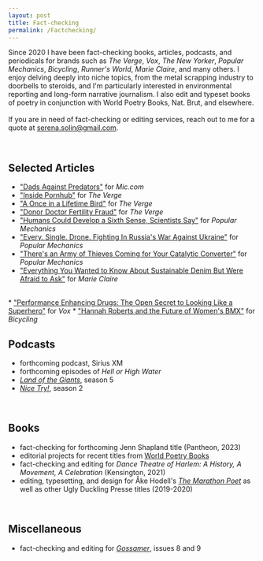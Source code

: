 ```yaml
---
layout: post
title: Fact-checking
permalink: /Factchecking/
---
```


Since 2020 I have been fact-checking books, articles, podcasts, and periodicals for brands such as <em>The Verge</em>, <em>Vox</em>, <em>The New Yorker</em>, <em>Popular Mechanics</em>, <em>Bicycling</em>, <em>Runner's World</em>, <em>Marie Claire</em>, and many others. I enjoy delving deeply into niche topics, from the metal scrapping industry to doorbells to steroids, and I'm particularly interested in environmental reporting and long-form narrative journalism. I also edit and typeset books of poetry in conjunction with World Poetry Books, Nat. Brut, and elsewhere.<br><br>If you are in need of fact-checking or editing services, reach out to me for a quote at serena.solin@gmail.com.

<br>

## Selected Articles
* <a href="https://www.mic.com/impact/dads-against-sexual-predators-youtube">"Dads Against Predators"</a> for <em>Mic.com</em>
* <a href="https://www.theverge.com/c/22925906/pornhub-mindgeek-content-moderation">"Inside Pornhub"</a> for <em>The Verge</em>
* <a href="https://www.theverge.com/c/23138305/ebird-cornell-lab-birding-climate-change-research">"A Once in a Lifetime Bird"</a> for <em>The Verge</em>
* <a href="https://www.theverge.com/c/23157354/doctor-donor-fertility-fraud-ancestry-23andme-dna-test">"Donor Doctor Fertility Fraud"</a> for <em>The Verge</em>
* <a href="https://www.popularmechanics.com/technology/a36367690/humans-develop-sixth-sense-echolocation/">"Humans Could Develop a Sixth Sense, Scientists Say"</a> for <em>Popular Mechanics</em>
* <a href="https://www.popularmechanics.com/military/a40298287/drone-fighting-ukraine-war-russia/">"Every. Single. Drone. Fighting In Russia's War Against Ukraine"</a> for <em>Popular Mechanics</em>
* <a href="https://www.popularmechanics.com/cars/a39813806/theres-an-army-of-thieves-coming-for-your-catalytic-converter/">"There's an Army of Thieves Coming for Your Catalytic Converter"</a> for <em>Popular Mechanics</em>
* <a href="https://www.marieclaire.com/fashion/sustainable-denim/">"Everything You Wanted to Know About Sustainable Denim But Were Afraid to Ask"</a> for <em>Marie Claire</em>
<br>
* <a href="https://www.vox.com/the-goods/22760163/steroids-hgh-hollywood-actors-peds-performance-enhancing-drugs">"Performance Enhancing Drugs: The Open Secret to Looking Like a Superhero"</a> for <em>Vox</em>
* <a href="https://www.bicycling.com/culture/a37102070/hannah-roberts-tokyo-olympics/">"Hannah Roberts and the Future of Women's BMX"</a> for <em>Bicycling</em>

## Podcasts
* forthcoming podcast, Sirius XM
* forthcoming episodes of <em>Hell or High Water</em>
* <em><a href="https://www.vox.com/land-of-the-giants-podcast">Land of the Giants</a></em>, season 5
* <em><a href="https://podcasts.voxmedia.com/show/nice-try">Nice Try!</a></em>, season 2
<br>

## Books
* fact-checking for forthcoming Jenn Shapland title (Pantheon, 2023)
* editorial projects for recent titles from <a href="worldpoetrybooks.com">World Poetry Books</a>
* fact-checking and editing for <em>Dance Theatre of Harlem: A History, A Movement, A Celebration</em> (Kensington, 2021)
* editing, typesetting, and design for Åke Hodell's <a href="https://uglyducklingpresse.org/publications/the-marathon-poet/"><em>The Marathon Poet</em></a> as well as other Ugly Duckling Presse titles (2019-2020)
<br>

## Miscellaneous
* fact-checking and editing for <em><a href="https://www.gossamer.co/">Gossamer</a></em>, issues 8 and 9